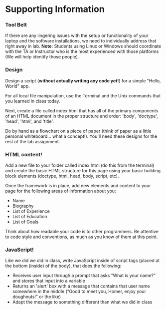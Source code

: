 # Supporting Information
### Tool Belt
If there are any lingering issues with the setup or functionality of your laptop and the software installations, we need to individually address that right away in lab. **Note**: Students using Linux or Windows should coordinate with the TA or Instructor who is the most experienced with those platforms (We will help identify those people).

### Design
Design a script (**without actually writing any code yet!**) for a simple "Hello, World" app.

For all local file manipulation, use the Terminal and the Unix commands that you learned in class today.

Next, create a file called index.html that has all of the primary components of an HTML document in the proper structure and order: 'body', 'doctype', 'head', 'html', and 'title'.

Do by hand as a flowchart on a piece of paper (think of paper as a little personal whiteboard... what a concept!). You'll need these designs for the rest of the lab assignment.

### HTML content!
Add a new file to your folder called index.html (do this from the terminal) and create the basic HTML structure for this page using your basic building block elements (doctype, html, head, body, script, etc).

Once the framework is in place, add new elements and content to your page for the following areas of information about you:

- Name
- Biography
- List of Experience
- List of Education
- List of Goals

Think about how readable your code is to other programmers. Be attentive to code style and conventions, as much as you know of them at this point.

### JavaScript!
Like we did we did in class, write JavaScript inside of script tags (placed at the bottom (inside) of the body), that does the following:

- Receives user input through a prompt that asks “What is your name?” and stores that input into a variable
- Returns an 'alert' box with a message that contains that user name somewhere in the middle (“Good to meet you, Homer, enjoy your doughnuts!” or the like)
- Adapt the message to something different than what we did in class

